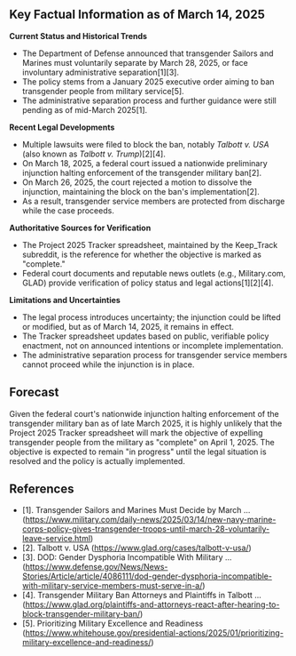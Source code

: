## Key Factual Information as of March 14, 2025

**Current Status and Historical Trends**
- The Department of Defense announced that transgender Sailors and Marines must voluntarily separate by March 28, 2025, or face involuntary administrative separation[1][3].
- The policy stems from a January 2025 executive order aiming to ban transgender people from military service[5].
- The administrative separation process and further guidance were still pending as of mid-March 2025[1].

**Recent Legal Developments**
- Multiple lawsuits were filed to block the ban, notably *Talbott v. USA* (also known as *Talbott v. Trump*)[2][4].
- On March 18, 2025, a federal court issued a nationwide preliminary injunction halting enforcement of the transgender military ban[2].
- On March 26, 2025, the court rejected a motion to dissolve the injunction, maintaining the block on the ban's implementation[2].
- As a result, transgender service members are protected from discharge while the case proceeds.

**Authoritative Sources for Verification**
- The Project 2025 Tracker spreadsheet, maintained by the Keep_Track subreddit, is the reference for whether the objective is marked as "complete."
- Federal court documents and reputable news outlets (e.g., Military.com, GLAD) provide verification of policy status and legal actions[1][2][4].

**Limitations and Uncertainties**
- The legal process introduces uncertainty; the injunction could be lifted or modified, but as of March 14, 2025, it remains in effect.
- The Tracker spreadsheet updates based on public, verifiable policy enactment, not on announced intentions or incomplete implementation.
- The administrative separation process for transgender service members cannot proceed while the injunction is in place.

## Forecast

Given the federal court's nationwide injunction halting enforcement of the transgender military ban as of late March 2025, it is highly unlikely that the Project 2025 Tracker spreadsheet will mark the objective of expelling transgender people from the military as "complete" on April 1, 2025. The objective is expected to remain "in progress" until the legal situation is resolved and the policy is actually implemented.

## References

- [1]. Transgender Sailors and Marines Must Decide by March ... (https://www.military.com/daily-news/2025/03/14/new-navy-marine-corps-policy-gives-transgender-troops-until-march-28-voluntarily-leave-service.html)
- [2]. Talbott v. USA (https://www.glad.org/cases/talbott-v-usa/)
- [3]. DOD: Gender Dysphoria Incompatible With Military ... (https://www.defense.gov/News/News-Stories/Article/article/4086111/dod-gender-dysphoria-incompatible-with-military-service-members-must-serve-in-a/)
- [4]. Transgender Military Ban Attorneys and Plaintiffs in Talbott ... (https://www.glad.org/plaintiffs-and-attorneys-react-after-hearing-to-block-transgender-military-ban/)
- [5]. Prioritizing Military Excellence and Readiness (https://www.whitehouse.gov/presidential-actions/2025/01/prioritizing-military-excellence-and-readiness/)